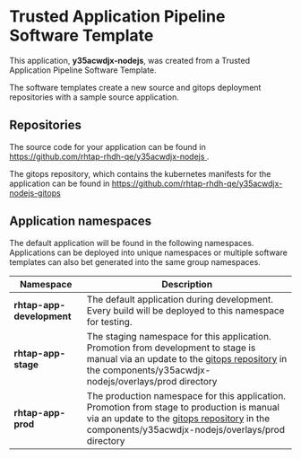 # Trusted Application Pipeline Software Template

This application, **y35acwdjx-nodejs**, was created from a Trusted Application Pipeline Software Template.

The software templates create a new source and gitops deployment repositories with a sample source application. 

## Repositories

The source code for your application can be found in [https://github.com/rhtap-rhdh-qe/y35acwdjx-nodejs ](https://github.com/rhtap-rhdh-qe/y35acwdjx-nodejs ).
 
The gitops repository, which contains the kubernetes manifests for the application can be found in 
[https://github.com/rhtap-rhdh-qe/y35acwdjx-nodejs-gitops ](https://github.com/rhtap-rhdh-qe/y35acwdjx-nodejs-gitops ) 

## Application namespaces 

The default application will be found in the following namespaces. Applications can be deployed into unique namespaces or multiple software templates can also bet generated into the same group namespaces.  

|  Namespace   |  Description   |  
| -------- | -------- |   
| **rhtap-app-development** | The default application during development. Every build will be deployed to this namespace for testing. | 
| **rhtap-app-stage** | The staging namespace for this application. Promotion from development to stage is manual via an update to the [gitops repository](https://github.com/rhtap-rhdh-qe/y35acwdjx-nodejs-gitops ) in the components/y35acwdjx-nodejs/overlays/prod directory |  
| **rhtap-app-prod** | The production namespace for this application. Promotion from stage to production is manual via an update to the [gitops repository](https://github.com/rhtap-rhdh-qe/y35acwdjx-nodejs-gitops ) in the components/y35acwdjx-nodejs/overlays/prod directory | 